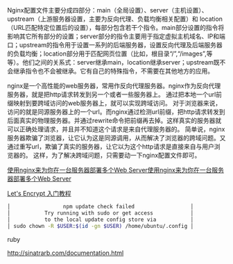 Nginx配置文件主要分成四部分：main（全局设置）、server（主机设置）、upstream（上游服务器设置，主要为反向代理、负载均衡相关配置）和 location（URL匹配特定位置后的设置），每部分包含若干个指令。main部分设置的指令将影响其它所有部分的设置；server部分的指令主要用于指定虚拟主机域名、IP和端口；upstream的指令用于设置一系列的后端服务器，设置反向代理及后端服务器的负载均衡；location部分用于匹配网页位置（比如，根目录“/”,“/images”,等等）。他们之间的关系式：server继承main，location继承server；upstream既不会继承指令也不会被继承。它有自己的特殊指令，不需要在其他地方的应用。



nginx是一个高性能的web服务器，常用作反向代理服务器。nginx作为反向代理服务器，就是把http请求转发到另一个或者一些服务器上。 通过把本地一个url前缀映射到要跨域访问的web服务器上，就可以实现跨域访问。 对于浏览器来说，访问的就是同源服务器上的一个url。而nginx通过检测url前缀，把http请求转发到后面真实的物理服务器。并通过rewrite命令把前缀再去掉。这样真实的服务器就可以正确处理请求，并且并不知道这个请求是来自代理服务器的。 简单说，nginx服务器欺骗了浏览器，让它认为这是同源调用，从而解决了浏览器的跨域问题。又通过重写url，欺骗了真实的服务器，让它以为这个http请求是直接来自与用户浏览器的。 这样，为了解决跨域问题，只需要动一下nginx配置文件即可。



[使用nginx来为你在一台服务器部署多个Web Server使用nginx来为你在一台服务器部署多个Web Server](https://segmentfault.com/a/1190000014924401)

[Let's Encrypt 入门教程](https://bitmingw.com/2017/02/02/letsencrypt-tutorial/)



```bash
│                 npm update check failed                  │
│           Try running with sudo or get access            │
│           to the local update config store via           │
│ sudo chown -R $USER:$(id -gn $USER) /home/ubuntu/.config │
```



ruby

http://sinatrarb.com/documentation.html